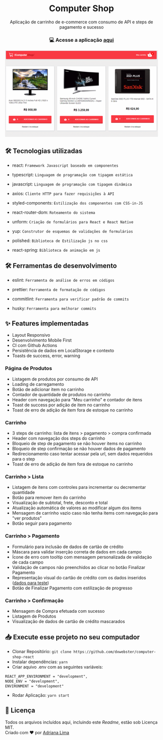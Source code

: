 <h1 align=center> Computer Shop</h1>

<p align=center> Aplicação de carrinho de e-commerce com consumo de API e steps de pagamento e sucesso

<h3 align=center>

💻 **Acesse a aplicação [aqui](https://dxwebster.github.io/test-front/)**

</h3>

<p align=center>

<h5 align=center>
<img src="readme/Home.gif" width=600><br>

</h5>

</p>


## 🛠 Tecnologias utilizadas

- react: `Framework Javascript baseado em componentes`

- typescript: `Linguagem de programação com tipagem estática`

- javascript: `Linguagem de programação com tipagem dinâmica`

- axios: `Cliente HTTP para fazer requisições à API`

- styled-components: `Estilização dos componentes com CSS-in-JS`

- react-router-dom: `Roteamento do sistema`

- unform: `Criação de formulários para React e React Native`

- yup: `Construtor de esquemas de validações de formulários`

- polished: `Biblioteca de Estilização js no css`

- react-spring: `Biblioteca de animação em js`

## 🛠 Ferramentas de desenvolvimento

- eslint: `Ferramenta de análise de erros em códigos`

- prettier: `Ferramenta de formatação de códigos`

- commitlint: `Ferramenta para verificar padrão de commits`

- husky: `Ferramenta para melhorar commits`


## ✨ Features implementadas

- Layout Responsivo
- Desenvolvimento Mobile First
- CI com Github Actions
- Persistência de dados em LocalStorage e contexto
- Toasts de success, error, warning
### Página de Produtos
- Listagem de produtos por consumo de API
- Loading de carregamento
- Botão de adicionar item no carrinho
- Contador de quantidade de produtos no carrinho
- Header com navegação para "Meu carrinho" e contador de itens
- Toast de success por adição de item no carrinho
- Toast de erro de adição de item fora de estoque no carrinho
### Carrinho
- 3 steps de carrinho: lista de itens > pagamento > compra confirmada
- Header com navegação dos steps do carrinho
- Bloqueio de step de pagamento se não houver items no carrinho
- Bloqueio de step confirmação se não houver dados de pagamento
- Redirecionamento caso tentar acessar pela url, sem dados requeridos para o step
- Toast de erro de adição de item fora de estoque no carrinho
### Carrinho > Lista
- Listagem de itens com controles para incrementar ou decrementar quantidade
- Botão para remover item do carrinho
- Visualização de subtotal, frete, desconto e total
- Atualização automática de valores ao modificar algum dos items
- Mensagem de carrinho vazio caso não tenha items com navegação para "ver produtos"
- Botão seguir para pagamento
### Carrinho > Pagamento
- Formulário para inclusão de dados de cartão de crédito
- Máscara para validar inserção correta de dados em cada campo
- Ícone de erro com tooltip com mensagem personalizada de validação de cada campo
- Validação de campos não preenchidos ao clicar no botão Finalizar Pagamento
- Representação visual do cartão de crédito com os dados inseridos ([dados para teste](https://docs.moip.com.br/docs/cartoes-de-credito-para-teste))
- Botão de Finalizar Pagamento com estilização de progresso
### Carrinho > Confirmação
- Mensagem de Compra efetuada com sucesso
- Listagem de Produtos
- Visualização de dados de cartão de crédito mascarados
## 📥 Execute esse projeto no seu computador

- Clonar Repositório: `git clone https://github.com/dxwebster/computer-shop-react`
- Instalar dependências: `yarn`
- Criar aquivo .env com as seguintes variáveis:
```
REACT_APP_ENVIRONMENT = "development",
NODE_ENV = "development",
ENVIRONMENT = "development"
```
- Rodar Aplicação: `yarn start`

## 📕 Licença

Todos os arquivos incluídos aqui, incluindo este _Readme_, estão sob Licença MIT.<br>
Criado com ❤ por [Adriana Lima](https://github.com/dxwebster)
